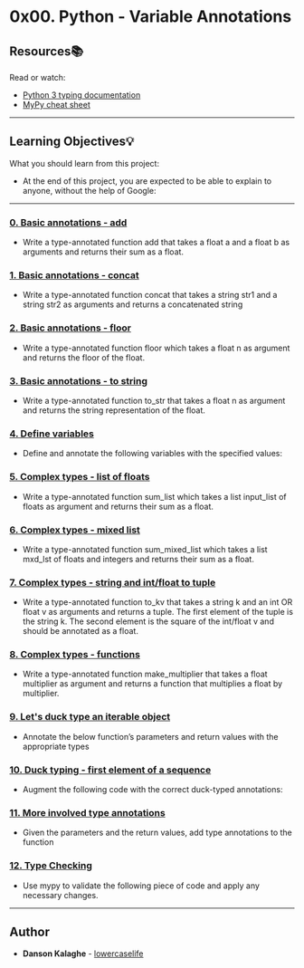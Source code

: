 # 0x00. Python - Variable Annotations

## Resources:books:
Read or watch:
* [Python 3 typing documentation](https://docs.python.org/3/library/typing.html)
* [MyPy cheat sheet](https://mypy.readthedocs.io/en/latest/cheat_sheet_py3.html)

---
## Learning Objectives:bulb:
What you should learn from this project:
* At the end of this project, you are expected to be able to explain to anyone, without the help of Google:

---

### [0. Basic annotations - add](./0-add.py)
* Write a type-annotated function add that takes a float a and a float b as arguments and returns their sum as a float. 


### [1. Basic annotations - concat](./1-concat.py)
* Write a type-annotated function concat that takes a string str1 and a string str2 as arguments and returns a concatenated string


### [2. Basic annotations - floor](./2-floor.py)
* Write a type-annotated function floor which takes a float n as argument and returns the floor of the float.


### [3. Basic annotations - to string](./3-to_str.py)
* Write a type-annotated function to_str that takes a float n as argument and returns the string representation of the float.


### [4. Define variables](./4-define_variables.py)
* Define and annotate the following variables with the specified values:


### [5. Complex types - list of floats](./5-sum_list.py)
* Write a type-annotated function sum_list which takes a list input_list of floats as argument and returns their sum as a float.


### [6. Complex types - mixed list](./6-sum_mixed_list.py)
* Write a type-annotated function sum_mixed_list which takes a list mxd_lst of floats and integers and returns their sum as a float.


### [7. Complex types - string and int/float to tuple](./7-to_kv.py)
* Write a type-annotated function to_kv that takes a string k and an int OR float v as arguments and returns a tuple. The first element of the tuple is the string k. The second element is the square of the int/float v and should be annotated as a float.


### [8. Complex types - functions](./8-make_multiplier.py)
* Write a type-annotated function make_multiplier that takes a float multiplier as argument and returns a function that multiplies a float by multiplier.


### [9. Let's duck type an iterable object](./9-element_length.py)
* Annotate the below function’s parameters and return values with the appropriate types


### [10. Duck typing - first element of a sequence](./100-safe_first_element.py)
* Augment the following code with the correct duck-typed annotations:


### [11. More involved type annotations](./101-safely_get_value.py)
* Given the parameters and the return values, add type annotations to the function


### [12. Type Checking](./102-type_checking.py)
* Use mypy to validate the following piece of code and apply any necessary changes.

---

## Author
* **Danson Kalaghe** - [lowercaselife](https://github.com/lowercaselife)
